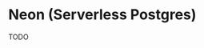 # Neon (Serverless Postgres)

<!--
https://github.com/neondatabase/examples/blob/main/nightly-postgres-backup-aws-s3/.github/workflows/backup.yml
https://github.com/neondatabase/examples/blob/main/nightly-postgres-backup-destination/.github/workflows/backup.yml
https://github.com/PaulieScanlon/paulie-dev-2023/blob/main/.github/workflows/db-backup.yml
-->

TODO
